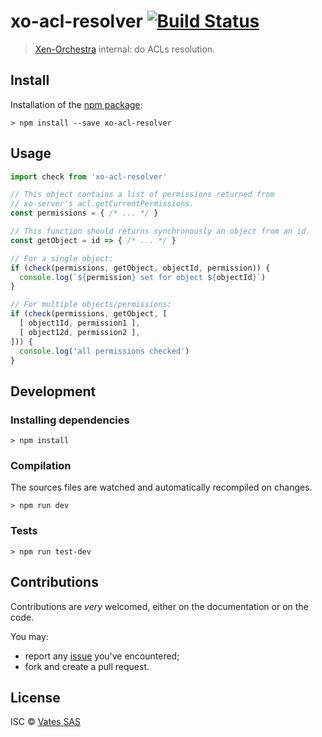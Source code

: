 # xo-acl-resolver [![Build Status](https://travis-ci.org/vatesfr/xen-orchestra.png?branch=master)](https://travis-ci.org/vatesfr/xen-orchestra)

> [Xen-Orchestra](http://xen-orchestra.com/) internal: do ACLs resolution.

## Install

Installation of the [npm package](https://npmjs.org/package/xo-acl-resolver):

```
> npm install --save xo-acl-resolver
```

## Usage

```js
import check from 'xo-acl-resolver'

// This object contains a list of permissions returned from
// xo-server's acl.getCurrentPermissions.
const permissions = { /* ... */ }

// This function should returns synchronously an object from an id.
const getObject = id => { /* ... */ }

// For a single object:
if (check(permissions, getObject, objectId, permission)) {
  console.log(`${permission} set for object ${objectId}`)
}

// For multiple objects/permissions:
if (check(permissions, getObject, [
  [ object1Id, permission1 ],
  [ object12d, permission2 ],
])) {
  console.log('all permissions checked')
}
```

## Development

### Installing dependencies

```
> npm install
```

### Compilation

The sources files are watched and automatically recompiled on changes.

```
> npm run dev
```

### Tests

```
> npm run test-dev
```

## Contributions

Contributions are *very* welcomed, either on the documentation or on
the code.

You may:

- report any [issue](https://github.com/vatesfr/xen-orchestra/issues)
  you've encountered;
- fork and create a pull request.

## License

ISC © [Vates SAS](https://vates.fr)
